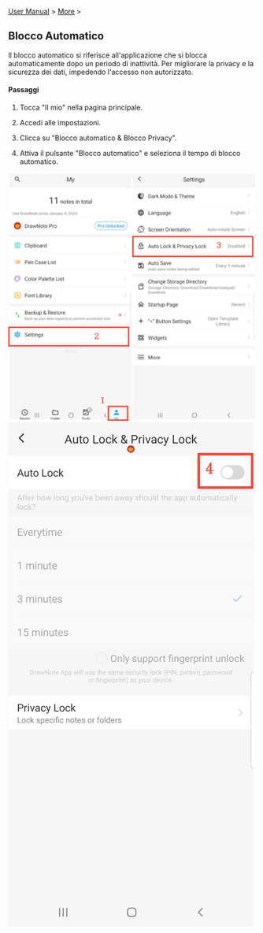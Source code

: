 [User Manual](/dragonnest/drawnote/manual/en) > [More](/dragonnest/drawnote/manual/en/more) >

Blocco Automatico
---
Il blocco automatico si riferisce all'applicazione che si blocca automaticamente dopo un periodo di inattività. Per migliorare la privacy e la sicurezza dei dati, impedendo l'accesso non autorizzato.

#### Passaggi

1. Tocca "Il mio" nella pagina principale.

2. Accedi alle impostazioni.

3. Clicca su "Blocco automatico & Blocco  Privacy".

4. Attiva il pulsante "Blocco automatico" e seleziona il tempo di blocco automatico.

![Blocco Automatico 1](imgs/automatic_locking.png)
![Blocco Automatico 2](imgs/auto_locking1.png)